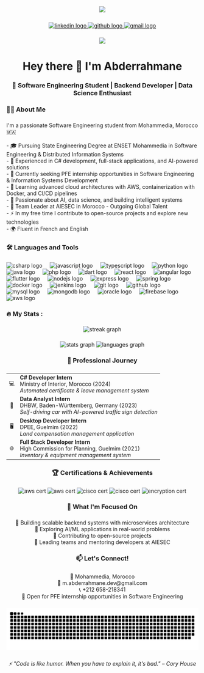 <div align="center">
  <img height="150" src="https://media.giphy.com/media/qgQUggAC3Pfv687qPC/giphy.gif"  />
</div>

###

<div align="center">
  <a href="https://www.linkedin.com/in/m-aberrahmane-dev" target="_blank">
    <img src="https://img.shields.io/static/v1?message=LinkedIn&logo=linkedin&label=&color=0077B5&logoColor=white&labelColor=&style=for-the-badge" height="25" alt="linkedin logo"  />
  </a>
  <a href="https://github.com/Abderrahmanedev23" target="_blank">
    <img src="https://img.shields.io/static/v1?message=GitHub&logo=github&label=&color=181717&logoColor=white&labelColor=&style=for-the-badge" height="25" alt="github logo"  />
  </a>
  <a href="mailto:m.abderrahmane.dev@gmail.com">
    <img src="https://img.shields.io/static/v1?message=Gmail&logo=gmail&label=&color=D14836&logoColor=white&labelColor=&style=for-the-badge" height="25" alt="gmail logo"  />
  </a>
</div>

###

<div align="center">
  <img src="https://visitor-badge.laobi.icu/badge?page_id=Abderrahmanedev23.Abderrahmanedev23&"  />
</div>

###

<h1 align="center">Hey there 👋 I'm Abderrahmane</h1>

###

<h3 align="center">🚀 Software Engineering Student | Backend Developer | Data Science Enthusiast</h3>

###

<h3 align="left">👨‍💻  About Me</h3>

###

<p align="left">I'm a passionate Software Engineering student from Mohammedia, Morocco 🇲🇦<br><br>- 🎓 Pursuing State Engineering Degree at ENSET Mohammedia in Software Engineering & Distributed Information Systems<br>- 💼 Experienced in C# development, full-stack applications, and AI-powered solutions<br>- 🔭 Currently seeking PFE internship opportunities in Software Engineering & Information Systems Development<br>- 🌱 Learning advanced cloud architectures with AWS, containerization with Docker, and CI/CD pipelines<br>- 🤖 Passionate about AI, data science, and building intelligent systems<br>- 🤝 Team Leader at AIESEC in Morocco - Outgoing Global Talent<br>- ⚡ In my free time I contribute to open-source projects and explore new technologies<br>- 🌍 Fluent in French and English</p>

###

<h3 align="left">🛠 Languages and Tools</h3>

###

<div align="left">
  <img src="https://cdn.jsdelivr.net/gh/devicons/devicon/icons/csharp/csharp-original.svg" height="40" alt="csharp logo"  />
  <img width="12" />
  <img src="https://cdn.jsdelivr.net/gh/devicons/devicon/icons/javascript/javascript-original.svg" height="40" alt="javascript logo"  />
  <img width="12" />
  <img src="https://cdn.jsdelivr.net/gh/devicons/devicon/icons/typescript/typescript-original.svg" height="40" alt="typescript logo"  />
  <img width="12" />
  <img src="https://cdn.jsdelivr.net/gh/devicons/devicon/icons/python/python-original.svg" height="40" alt="python logo"  />
  <img width="12" />
  <img src="https://cdn.jsdelivr.net/gh/devicons/devicon/icons/java/java-original.svg" height="40" alt="java logo"  />
  <img width="12" />
  <img src="https://cdn.jsdelivr.net/gh/devicons/devicon/icons/php/php-original.svg" height="40" alt="php logo"  />
  <img width="12" />
  <img src="https://cdn.jsdelivr.net/gh/devicons/devicon/icons/dart/dart-original.svg" height="40" alt="dart logo"  />
  <img width="12" />
  <img src="https://cdn.jsdelivr.net/gh/devicons/devicon/icons/react/react-original.svg" height="40" alt="react logo"  />
  <img width="12" />
  <img src="https://cdn.jsdelivr.net/gh/devicons/devicon/icons/angular/angular-original.svg" height="40" alt="angular logo"  />
  <img width="12" />
  <img src="https://cdn.jsdelivr.net/gh/devicons/devicon/icons/flutter/flutter-original.svg" height="40" alt="flutter logo"  />
  <img width="12" />
  <img src="https://cdn.jsdelivr.net/gh/devicons/devicon/icons/nodejs/nodejs-original.svg" height="40" alt="nodejs logo"  />
  <img width="12" />
  <img src="https://cdn.jsdelivr.net/gh/devicons/devicon/icons/express/express-original.svg" height="40" alt="express logo"  />
  <img width="12" />
  <img src="https://cdn.jsdelivr.net/gh/devicons/devicon/icons/spring/spring-original.svg" height="40" alt="spring logo"  />
  <img width="12" />
  <img src="https://cdn.jsdelivr.net/gh/devicons/devicon/icons/docker/docker-original.svg" height="40" alt="docker logo"  />
  <img width="12" />
  <img src="https://cdn.jsdelivr.net/gh/devicons/devicon/icons/jenkins/jenkins-line.svg" height="40" alt="jenkins logo"  />
  <img width="12" />
  <img src="https://cdn.jsdelivr.net/gh/devicons/devicon/icons/git/git-original.svg" height="40" alt="git logo"  />
  <img width="12" />
  <img src="https://cdn.jsdelivr.net/gh/devicons/devicon/icons/github/github-original.svg" height="40" alt="github logo"  />
  <img width="12" />
  <img src="https://cdn.jsdelivr.net/gh/devicons/devicon/icons/mysql/mysql-original.svg" height="40" alt="mysql logo"  />
  <img width="12" />
  <img src="https://cdn.jsdelivr.net/gh/devicons/devicon/icons/mongodb/mongodb-original.svg" height="40" alt="mongodb logo"  />
  <img width="12" />
  <img src="https://cdn.jsdelivr.net/gh/devicons/devicon/icons/oracle/oracle-original.svg" height="40" alt="oracle logo"  />
  <img width="12" />
  <img src="https://cdn.jsdelivr.net/gh/devicons/devicon/icons/firebase/firebase-plain.svg" height="40" alt="firebase logo"  />
  <img width="12" />
  <img src="https://cdn.jsdelivr.net/gh/devicons/devicon/icons/amazonwebservices/amazonwebservices-original-wordmark.svg" height="40" alt="aws logo"  />
</div>

###

<h3 align="left">🔥   My Stats :</h3>

###

<div align="center">
  <img src="https://streak-stats.demolab.com?user=Abderrahmanedev23&locale=en&mode=daily&theme=radical&hide_border=false&border_radius=5&order=3" height="220" alt="streak graph"  />
</div>

###

<div align="center">
  <img src="https://github-readme-stats.vercel.app/api?username=Abderrahmanedev23&show_icons=true&theme=radical&hide_border=false&border_radius=5" height="180" alt="stats graph"  />
  <img src="https://github-readme-stats.vercel.app/api/top-langs/?username=Abderrahmanedev23&layout=compact&theme=radical&hide_border=false&border_radius=5" height="180" alt="languages graph"  />
</div>

###

<h3 align="center">💼 Professional Journey</h3>

###

<div align="center">
  <table>
    <tr>
      <td align="center">💻</td>
      <td><b>C# Developer Intern</b><br>Ministry of Interior, Morocco (2024)<br><i>Automated certificate & leave management system</i></td>
    </tr>
    <tr>
      <td align="center">🤖</td>
      <td><b>Data Analyst Intern</b><br>DHBW, Baden-Württemberg, Germany (2023)<br><i>Self-driving car with AI-powered traffic sign detection</i></td>
    </tr>
    <tr>
      <td align="center">🖥️</td>
      <td><b>Desktop Developer Intern</b><br>DPEE, Guelmim (2022)<br><i>Land compensation management application</i></td>
    </tr>
    <tr>
      <td align="center">🌐</td>
      <td><b>Full Stack Developer Intern</b><br>High Commission for Planning, Guelmim (2021)<br><i>Inventory & equipment management system</i></td>
    </tr>
  </table>
</div>

###

<h3 align="center">🏆 Certifications & Achievements</h3>

###

<div align="center">
  <img src="https://img.shields.io/badge/AWS-Cloud_Foundations-FF9900?style=for-the-badge&logo=amazon-aws&logoColor=white" alt="aws cert" />
  <img src="https://img.shields.io/badge/AWS-Learner_Lab-FF9900?style=for-the-badge&logo=amazon-aws&logoColor=white" alt="aws cert" />
  <img src="https://img.shields.io/badge/Cisco-Networking_Essentials-1BA0D7?style=for-the-badge&logo=cisco&logoColor=white" alt="cisco cert" />
  <img src="https://img.shields.io/badge/Cisco-Linux_Essentials-1BA0D7?style=for-the-badge&logo=cisco&logoColor=white" alt="cisco cert" />
  <img src="https://img.shields.io/badge/Internet_Society-Encryption-0066CC?style=for-the-badge&logo=internet-explorer&logoColor=white" alt="encryption cert" />
</div>

###

<h3 align="center">🎯 What I'm Focused On</h3>

###

<div align="center">
  <p>
    🔹 Building scalable backend systems with microservices architecture<br>
    🔹 Exploring AI/ML applications in real-world problems<br>
    🔹 Contributing to open-source projects<br>
    🔹 Leading teams and mentoring developers at AIESEC
  </p>
</div>

###

<h3 align="center">📫 Let's Connect!</h3>

###

<div align="center">
  <p>
    📍 Mohammedia, Morocco<br>
    📧 m.abderrahmane.dev@gmail.com<br>
    📞 +212 658-218341<br>
    💼 Open for PFE internship opportunities in Software Engineering
  </p>
</div>

###

<div align="center">
  <img src="https://raw.githubusercontent.com/Platane/snk/output/github-contribution-grid-snake-dark.svg" alt="snake animation" />
</div>

###

<div align="center">
  <i>⚡ "Code is like humor. When you have to explain it, it's bad." – Cory House</i>
</div>
